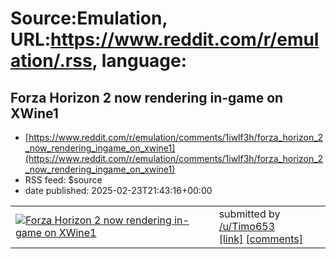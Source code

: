 # Source:Emulation, URL:https://www.reddit.com/r/emulation/.rss, language:

## Forza Horizon 2 now rendering in-game on XWine1
 - [https://www.reddit.com/r/emulation/comments/1iwlf3h/forza_horizon_2_now_rendering_ingame_on_xwine1](https://www.reddit.com/r/emulation/comments/1iwlf3h/forza_horizon_2_now_rendering_ingame_on_xwine1)
 - RSS feed: $source
 - date published: 2025-02-23T21:43:16+00:00

<table> <tr><td> <a href="https://www.reddit.com/r/emulation/comments/1iwlf3h/forza_horizon_2_now_rendering_ingame_on_xwine1/"> <img src="https://external-preview.redd.it/9xYma5EPNRQBYMUbpIF-e22YXZB7aYFxfVO8HKxDb_8.jpg?width=320&amp;crop=smart&amp;auto=webp&amp;s=f45649ed50d80fbcbcb54e818eadb53c14e5d3b5" alt="Forza Horizon 2 now rendering in-game on XWine1" title="Forza Horizon 2 now rendering in-game on XWine1" /> </a> </td><td> &#32; submitted by &#32; <a href="https://www.reddit.com/user/Timo653"> /u/Timo653 </a> <br/> <span><a href="https://youtu.be/ZETNK1RkOG8">[link]</a></span> &#32; <span><a href="https://www.reddit.com/r/emulation/comments/1iwlf3h/forza_horizon_2_now_rendering_ingame_on_xwine1/">[comments]</a></span> </td></tr></table>

